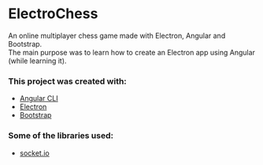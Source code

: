 # ElectroChess

An online multiplayer chess game made with Electron, Angular and Bootstrap.<br />
The main purpose was to learn how to create an Electron app using Angular (while learning it).

### This project was created with:
* [Angular CLI](https://github.com/angular/angular-cli)
* [Electron](https://github.com/electron/electron)
* [Bootstrap](https://github.com/twbs/bootstrap)

### Some of the libraries used:
* [socket.io](https://github.com/socketio/socket.io/)
